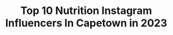 ---
title: Top 10 Nutrition Instagram Influencers In Capetown in 2023
description: >-
  Find top nutrition Instagram influencers in Capetown in 2023. Most popular hashtags: #capetown #southafrica #fitness #love.
platform: Instagram
hits: 6
text_top: Analyze the top-rated Instagram accounts on inBeat.
text_bottom: inBeat aggregates 6 Instagram influencers like this in Capetown, South Africa for you to connect with.
profiles:
  - username: "natsfaydherbe96"
    fullname: >-
      Nathalie Faydherbe
    bio: >-
      📍CT🇿🇦🇿🇼soon🇦🇺 Health•Fitness•Lifestyle @waterfronttheatreschool Dancer/Teacher🩰 @etacapetown 🎓 💗@mattyg_wp SocialMediaManager @lifehealthsa @laluciec
    location: "South Africa"
    followers: 10126
    engagement: 1015
    commentsToLikes: 0.028759
    id: ck8t6fcp4dekb0j78r10bn6di
    verified: false
    hashtags: "#danceteacher, #daneswimwear, #ballerina, #nutrition"
  - username: "tracymcgregor"
    fullname: >-
      Tracy McGregor
    bio: >-
      * DM for collabs * Certified Specialist in Fitness Nutrition 🍏 South African ~ Model ~ Blogger ~ Entrepreneur ~ BLOG @
    location: "South Africa"
    followers: 27278
    engagement: 355
    commentsToLikes: 0.162121
    id: ck6ue97chpjuk0j71p6xoc0mx
    verified: false
    hashtags: "#capetown, #mom, #bornthree, #lifeisgood"
  - username: "marcbuckner"
    fullname: >-
      Marc Buckner
    bio: >-
      Collaboration ▶️ marcbbuckner@yahoo.com 🐺Father to @lunaluludog 🏘Rental properties @capetownaccommodations
    location: "South Africa"
    followers: 105527
    engagement: 464
    commentsToLikes: 0.031676
    id: ck5qeisvd0p580i11yvigwyqx
    verified: true
    hashtags: "#motivation, #chest, #work, #arms"
  - username: "ryan_botha"
    fullname: >-
      RYAN BOTHA
    bio: >-
      ◾️Ex Pro Footballer◾️Owner & fitness coach @pointbreakcapetown ◾️ @bossmodelsa ◾️Scottish UEFA C Coach (busy with B)◾️Natures Nutrition ◾️Raw Sport
    location: "South Africa"
    followers: 22755
    engagement: 208
    commentsToLikes: 0.098487
    id: ckaou91qxzcog0i78elrnpz2r
    verified: false
    hashtags: "#tattoo, #instagood, #ink, #dog"
  - username: "_nicolecapper"
    fullname: >-
      NICOLE CAPPER
    bio: >-
      Wild Adventurer Mama Bear 🇿🇦➡️🌍 Pharmacist & Marketing Maven @theimpacthub @uprisingza @rarediseasessa
    location: "South Africa"
    followers: 47494
    engagement: 159
    commentsToLikes: 0.040843
    id: ck14ivoanhd8m0i19ft6ld7m8
    verified: false
    hashtags: "#travel, #healthy, #capetown, #nescafeveganlattesza"
  - username: "doc.beats"
    fullname: >-
      Dr. B. Buchzik
    bio: >-
      Medical Doctor Munich #oneactivityaday keeps the doctor away. ✉ info.docbeats@gmail.com
    location: "South Africa"
    followers: 16408
    engagement: 183
    commentsToLikes: 0.088152
    id: ckaovkrsl4zmb0i78smbhj569
    verified: false
    hashtags: "#sport, #travelaroundtheworld, #cloudporn, #instamazing"
  - username: "tracymcgregor"
    fullname: >-
      Tracy McGregor
    bio: >-
      * DM for collabs * Certified Specialist in Fitness Nutrition 🍏 South African ~ Model ~ Blogger ~ Entrepreneur ~ BLOG @
    location: "South Africa"
    followers: 27278
    engagement: 355
    commentsToLikes: 0.162121
    id: ck6ue97chpjuk0j71p6xoc0mx
    verified: false
    hashtags: "#capetown, #mom, #bornthree, #lifeisgood"
  - username: "ryan_botha"
    fullname: >-
      RYAN BOTHA
    bio: >-
      ◾️Ex Pro Footballer◾️Owner & fitness coach @pointbreakcapetown ◾️ @bossmodelsa ◾️Scottish UEFA C Coach (busy with B)◾️Natures Nutrition ◾️Raw Sport
    location: "South Africa"
    followers: 22755
    engagement: 208
    commentsToLikes: 0.098487
    id: ckaou91qxzcog0i78elrnpz2r
    verified: false
    hashtags: "#tattoo, #instagood, #ink, #dog"
  - username: "tashtrogolo"
    fullname: >-
      N A T A S H A R A Y
    bio: >-
      Graphic designer, Model, Personal trainer and nutritionist - owner of @freshfit__
    location: "South Africa"
    followers: 7989
    engagement: 749
    commentsToLikes: 0.015803
    id: ck138ffpwfzba0i19oae7m8l2
    verified: false
    hashtags: ""
  - username: "healthylivingwithdaniella"
    fullname: >-
      Daniella Lagerwey
    bio: >-
      🌿Cape Town, South Africa 🌿Faith over Fear 🌿Qualified Nutrition & Fitness Coach 🌿Owner @bourncapetown 🌿Foodie @healthyrecipeswithdaniella 🌿Mama 👶🏼 💕
    location: "South Africa"
    followers: 13795
    engagement: 501
    commentsToLikes: 0.080700
    id: ck134auo1vjdw0i19kli26zby
    verified: false
    hashtags: "#plantmilks, #cottonon, #alprosouthafrica, #plantmilk"
---